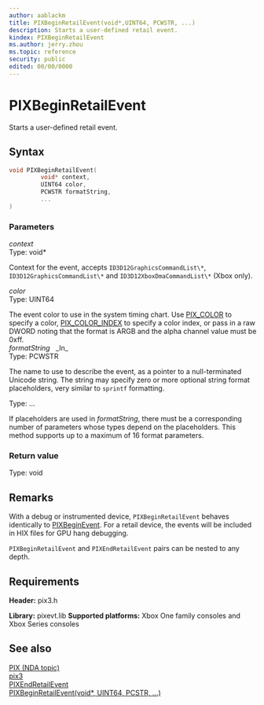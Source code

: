```yaml
---
author: aablackm
title: PIXBeginRetailEvent(void*,UINT64, PCWSTR, ...)
description: Starts a user-defined retail event.
kindex: PIXBeginRetailEvent
ms.author: jerry.zhou
ms.topic: reference
security: public
edited: 00/00/0000
---
```


# PIXBeginRetailEvent  

Starts a user-defined retail event.  

## Syntax  
  
```cpp
void PIXBeginRetailEvent(  
         void* context,  
         UINT64 color,  
         PCWSTR formatString,
         ...  
)  
```  
  
### Parameters  
  
*context* &nbsp;&nbsp;  
Type: void*  
  
Context for the event, accepts `ID3D12GraphicsCommandList\*`, `ID3D12GraphicsCommandList\*` and `ID3D12XboxDmaCommandList\*` (Xbox only).  

*color* &nbsp;&nbsp;  
Type: UINT64  
  
The event color to use in the system timing chart. Use [PIX_COLOR](pix_color.md) to specify a color, [PIX_COLOR_INDEX](pix_color_index.md) to specify a color index, or pass in a raw DWORD noting that the format is ARGB and the alpha channel value must be 0xff.  
*formatString* &nbsp;&nbsp;\_In\_  
Type: PCWSTR  
  
The name to use to describe the event, as a pointer to a null-terminated Unicode string. The string may specify zero or more optional string format placeholders, very similar to `sprintf` formatting.  
  
Type: ...  
  
If placeholders are used in *formatString*, there must be a corresponding number of parameters whose types depend on the placeholders. This method supports up to a maximum of 16 format parameters.  
  
### Return value
  
Type: void
  
## Remarks  
  
With a debug or instrumented device, `PIXBeginRetailEvent` behaves identically to [PIXBeginEvent](pixbeginevent.md). For a retail device, the events will be included in HIX files for GPU hang debugging.
  
`PIXBeginRetailEvent` and `PIXEndRetailEvent` pairs can be nested to any depth.  

## Requirements  
  
**Header:** pix3.h
  
**Library:** pixevt.lib
**Supported platforms:** Xbox One family consoles and Xbox Series consoles  
  
## See also  
[PIX (NDA topic)](../../../../tools-console/xbox-tools-and-apis/pix/pix.md)  
[pix3](../pix3_members.md)  
[PIXEndRetailEvent](pixendretailevent.md)  
[PIXBeginRetailEvent(void*, UINT64, PCSTR, ...)](pixbeginretailevent.md)  